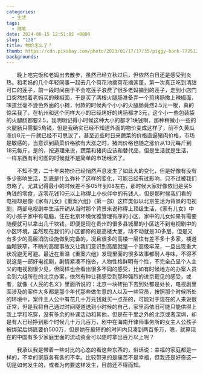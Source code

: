 ```yaml
---
categories:
  - 生活
tags:
  - 随笔
date: 2024-08-15 12:51:02 +0800
slug: "138"
title: 物价怎么了？
thumb: https://cdn.pixabay.com/photo/2023/01/17/17/35/piggy-bank-7725120_1280.jpg
backgrounds:
---
```


&emsp;&emsp;晚上吃完饭和老妈出去散步，虽然已经立秋过后，但依然白日还是感受到炎热。和老妈的几个年轻同事一起去几个荷花池摘荷花摘莲蓬，第一次真正吃到清甜可口的莲子，前一段时间由于不会吃莲子浪费了很多老妈摘到的莲子，走到小店门口突然想着老妈买的辣椒面，于是买了两根火腿肠准备弄一个煎烤肠撒上辣椒面，味道丝毫不逊色外面的小摊，付款的时候两个小小的火腿肠竟然2.5元一根，真的惊呆我了，在杭州和这个同样大小的已经烤好的烤肠都才3元，这个小一些包装袋的火腿肠都要2.5，我明明记得小时候这种大小的都才1块钱啊，那种稍微小一些的火腿肠只需要5角钱，但是我确实已经不知道外面的物价变成这样了，前不久黄瓜涨价8元一斤就已经不可思议了，甚至近些时日来蔬菜的价格直逼猪肉价格，市场是敏感的，当意识到蔬菜价格欲有大涨之时，猪肉价格也随之涨价从13元每斤到18元每斤，是的，按道理来说，蔬菜和猪肉应该和替代品，但是生活就是生活，一样东西有利可图的时候就不是简单的市场经济了。

&emsp;&emsp;不知不觉，二十年来物价已经悄然声息发生了如此大的变化，但是好像有没有多少影响生活，到底是什么弥补了这样的变化，可能已经有过影响，只不过被我们忽略了。尤其记得最小的时候差不多05年到08左右，那时候大家好像依旧是买5角钱的零食，连零花钱10元以上称得上小伙伴中的有钱人，但是那时候我们看的电视却是像《家有儿女》《重案六组》（第一部）这样类似以北京生活为背景的电视剧，两部电视剧中生活开销从当时那个背景来说称得上顶级生活，《家有儿女》中的小孩子家中有电脑，住在北京环境优雅管理有序的小区，家中的儿女如果有需要随便就可以拿出几千块钱，即便是现在贵州的很多县城里的小区达不到电视剧中的小区环境，虽然现在我们的小区都修的是高楼大厦，动不动就是30多层，但是又有多少的高层消防设施做到完备的，况且很多的高楼一层住有差不多十多家，楼道幽暗狭窄，不断的高层事故又让我们意识到高层就是一个高级牢笼，一旦出现重大状况避无可避。最近在重温《重案六组》发现里面的很多故事都耐人寻味，不得不说这是一部好电视剧，剧情紧凑不拖沓，人物性格鲜明有个性，不完全凸显个人主义的电视剧很少见，但同样也会看出很多不同的感受，比如有时候地方的办案人员会到六组所在的北京办案，依然有种让我感受到那种强烈的进京觐见的感受，或者，就像《人民的名义》里面所说的：北京一块砖拍下去到处都是处长，电视剧里面涉及的案件大多都是那个年代那些做生意的人以及一些官员，按照那个时候所处的环境中，案件主人公中有花几十万元钱就买一点茶的，可能对于现在的人来说很正常，但是我将自己通过时间隧道送到小时候的自己，家里面依旧可能只能供得上我上学和吃穿，没有多余的补课活动和其他，但是在千里之外的北京或者深圳，却是有人已经挣到那个时候几十万几百万，剧中在海南开律师事务所的女主人公孩子被绑架后绑匪要价500万，但是她在最短的的时间内只凑到两百多万，嗯，就算现在的中国有多少家庭里面的流动资金可以随时拿出百万以上呢？

&emsp;&emsp;我承认我是带着一些对比的心态的看这些东西的，俗话说：幸福的家庭都是一样的，不幸的家庭各有各的不幸。比较带来的是痛苦不是幸福，但我还是好奇这一切是如何发生的，或者为何要这样发生，目前还不得而知。

